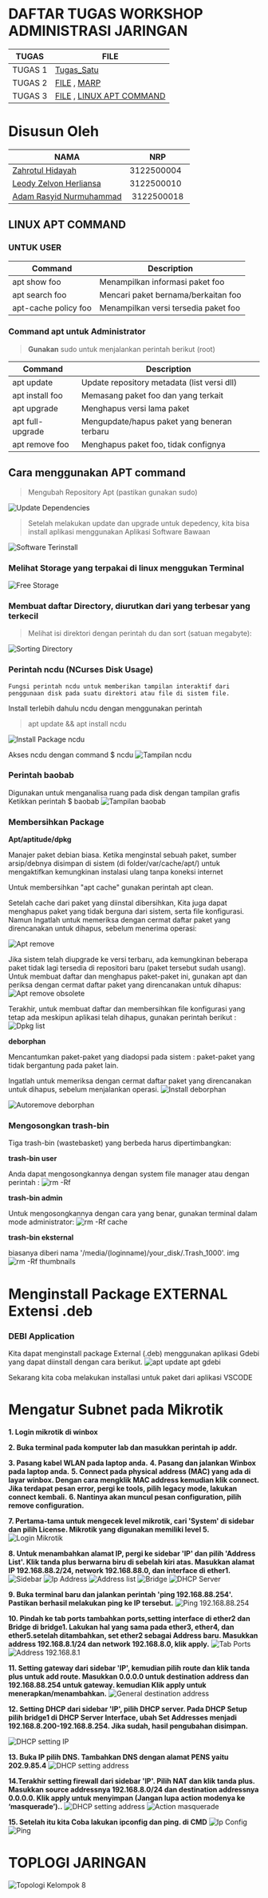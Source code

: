 # DAFTAR TUGAS WORKSHOP ADMINISTRASI JARINGAN

| TUGAS | FILE |
| ------| -----|
| TUGAS 1|  [Tugas_Satu](https://github.com/adamrasyid01/SysAdmin-3122500018/blob/main/Tugas1.md) |
| TUGAS 2| [FILE](Tugas_2) , [MARP](Tugas_2/assets/2_Slide_SystemAdministrasi.md)|
| TUGAS 3| [FILE](Tugas_3) , [LINUX APT COMMAND](https://github.com/zah1703/Workshop-Administrasi-Jaringan/blob/main/Tugas_3/README.md)|

# Disusun Oleh

| NAMA | NRP |
| ---- | --- |
| [Zahrotul Hidayah](https://github.com/zah1703)| 3122500004 |
| [Leody Zelvon Herliansa](https://github.com/Leodyz)| 3122500010 |
| [Adam Rasyid Nurmuhammad](https://github.com/adamrasyid01)| 3122500018 |                                   

## LINUX APT COMMAND

### UNTUK USER

| Command           | Description     |
|-----------        |-----------|
|apt show foo       |Menampilkan informasi paket foo      |
|apt search foo     | Mencari paket bernama/berkaitan foo         |
|apt-cache policy foo| Menampilkan versi tersedia paket foo       |


### Command apt untuk Administrator

> **Gunakan** sudo untuk menjalankan perintah berikut (root)

| Command           | Description     |
|-----------        |-----------|
|apt update      |Update repository metadata (list versi dll)     |
|apt install foo   | Memasang paket foo dan yang terkait        |
|apt upgrade| Menghapus versi lama paket      |
|apt full-upgrade| Mengupdate/hapus paket yang beneran terbaru     |
|apt remove foo| Menghapus paket foo, tidak confignya    |

## Cara menggunakan APT command
> Mengubah Repository Apt (pastikan gunakan sudo)

![Update Dependencies](https://github.com/adamrasyid01/SysAdmin-3122500018/blob/main/Tugas_3/assets/apt_sourceslist.png)

> Setelah melakukan update dan upgrade untuk depedency, kita bisa install aplikasi menggunakan Aplikasi Software Bawaan

![Software Terinstall](https://github.com/adamrasyid01/SysAdmin-3122500018/blob/main/Tugas_3/assets/software_terinstall.png)

### Melihat Storage yang terpakai di linux menggukan Terminal

![Free Storage](https://github.com/adamrasyid01/SysAdmin-3122500018/blob/main/Tugas_3/assets/3_disk_free.png)

### Membuat daftar Directory, diurutkan dari yang terbesar yang terkecil

> Melihat isi direktori dengan perintah du dan sort (satuan megabyte):

![Sorting Directory](https://github.com/adamrasyid01/SysAdmin-3122500018/blob/main/Tugas_3/assets/4_du_sort.png)

### Perintah ncdu (NCurses Disk Usage)

    Fungsi perintah ncdu untuk memberikan tampilan interaktif dari penggunaan disk pada suatu direktori atau file di sistem file.

Install terlebih dahulu ncdu dengan menggunakan perintah

> apt update && apt install ncdu

![Install Package ncdu](https://github.com/adamrasyid01/SysAdmin-3122500018/blob/main/Tugas_3/assets/5_install_ncdu.png)

Akses ncdu dengan command $ ncdu
![Tampilan ncdu](https://github.com/adamrasyid01/SysAdmin-3122500018/blob/main/Tugas_3/assets/6_UI_ncdu.png)

### Perintah baobab
Digunakan untuk menganalisa ruang pada disk dengan tampilan grafis 
Ketikkan perintah $ baobab
![Tampilan baobab](https://github.com/adamrasyid01/SysAdmin-3122500018/blob/main/Tugas_3/assets/7_tampilan_baobab.png)

### Membersihkan Package

**Apt/aptitude/dpkg**

Manajer paket debian biasa. Ketika  menginstal sebuah paket, sumber arsip/debnya disimpan di sistem (di folder/var/cache/apt/) untuk mengaktifkan kemungkinan instalasi ulang tanpa koneksi internet 

Untuk membersihkan "apt cache" gunakan perintah apt clean.

Setelah cache dari paket yang diinstal dibersihkan, Kita juga dapat menghapus paket yang tidak berguna dari sistem, serta file konfigurasi. Namun Ingatlah untuk memeriksa dengan cermat daftar paket yang direncanakan untuk dihapus, sebelum menerima operasi:

![Apt remove](https://github.com/adamrasyid01/SysAdmin-3122500018/blob/main/Tugas_3/assets/8_apt_remove.png)

Jika sistem telah diupgrade ke versi terbaru, ada kemungkinan beberapa paket tidak lagi tersedia di repositori baru (paket tersebut sudah usang). Untuk membuat daftar dan menghapus paket-paket ini, gunakan apt dan periksa dengan cermat daftar paket yang direncanakan untuk dihapus:
![Apt remove obsolete](https://github.com/adamrasyid01/SysAdmin-3122500018/blob/main/Tugas_3/assets/9_apt_remove_obsolete.png)

Terakhir, untuk membuat daftar dan membersihkan file konfigurasi yang tetap ada meskipun aplikasi telah dihapus, gunakan perintah berikut :
![Dpkg list](https://github.com/adamrasyid01/SysAdmin-3122500018/blob/main/Tugas_3/assets/10_dpkg_awk_rc.png)

**deborphan**

Mencantumkan paket-paket yang diadopsi pada sistem : paket-paket yang tidak bergantung pada paket lain.

Ingatlah untuk memeriksa dengan cermat daftar paket yang direncanakan untuk dihapus, sebelum menjalankan operasi.
![Install deborphan](https://github.com/adamrasyid01/SysAdmin-3122500018/blob/main/Tugas_3/assets/11_install_deborphan.png)

![Autoremove deborphan](https://github.com/adamrasyid01/SysAdmin-3122500018/blob/main/Tugas_3/assets/12_autoremove_deborphan.png)

### Mengosongkan trash-bin

Tiga trash-bin (wastebasket) yang berbeda harus dipertimbangkan:

**trash-bin user**

Anda dapat mengosongkannya dengan system file manager atau dengan perintah :
![rm -Rf](https://github.com/adamrasyid01/SysAdmin-3122500018/blob/main/Tugas_3/assets/13_rm_Rf.png)

**trash-bin admin**

Untuk mengosongkannya dengan cara yang benar, gunakan terminal dalam mode administrator:
![rm -Rf cache](https://github.com/adamrasyid01/SysAdmin-3122500018/blob/main/Tugas_3/assets/14_rm_rf_cache.png)

**trash-bin eksternal**

biasanya diberi nama '/media/(loginname)/your_disk/.Trash_1000'.
img
![rm -Rf thumbnails](https://github.com/adamrasyid01/SysAdmin-3122500018/blob/main/Tugas_3/assets/15_rm_rf_thumbnails.png)

# Menginstall Package EXTERNAL Extensi .deb

### DEBI Application

Kita dapat menginstall package External (.deb) menggunakan aplikasi Gdebi yang dapat diinstall dengan cara berikut.
![apt update apt gdebi](https://github.com/adamrasyid01/SysAdmin-3122500018/blob/main/Tugas_3/assets/16_apt_install_apt_gdebi.png)

Sekarang kita coba melakukan installasi untuk paket dari aplikasi VSCODE



# Mengatur Subnet pada Mikrotik
**1. Login mikrotik di winbox**


**2. Buka terminal pada komputer lab dan masukkan perintah ip addr.**

**3. Pasang kabel WLAN pada laptop anda.**
**4. Pasang dan jalankan Winbox pada laptop anda.**
**5. Connect pada physical address (MAC) yang ada di layar winbox. Dengan cara mengklik MAC address kemudian klik connect. Jika terdapat pesan error, pergi ke tools, pilih legacy mode, lakukan connect kembali.**
**6. Nantinya akan muncul pesan configuration, pilih remove configuration.**

**7. Pertama-tama untuk mengecek level mikrotik, cari 'System' di sidebar dan pilih License. Mikrotik yang digunakan memiliki level 5.**
![Login Mikrotik](https://github.com/adamrasyid01/SysAdmin-3122500018/blob/main/Tugas_3/assets/mikrotik/1_login_mikrotik.png)

**8. Untuk menambahkan alamat IP, pergi ke sidebar 'IP' dan pilih 'Address List'. Klik tanda plus berwarna biru di sebelah kiri atas. Masukkan alamat IP 192.168.88.2/24, network 192.168.88.0, dan interface di ether1.**
![Sidebar](https://github.com/adamrasyid01/SysAdmin-3122500018/blob/main/Tugas_3/assets/mikrotik/2_ceklevel_mikrotik.png)
![Ip Address](https://github.com/adamrasyid01/SysAdmin-3122500018/blob/main/Tugas_3/assets/mikrotik/3.1_sidebar_ip.png)
![Address list](https://github.com/adamrasyid01/SysAdmin-3122500018/blob/main/Tugas_3/assets/mikrotik/3.2_address_list.png) 
![Bridge](https://github.com/adamrasyid01/SysAdmin-3122500018/blob/main/Tugas_3/assets/mikrotik/3.3_bridge.png) 
![DHCP Server](https://github.com/adamrasyid01/SysAdmin-3122500018/blob/main/Tugas_3/assets/mikrotik/3.4_dhcp_server.png) 

**9. Buka terminal baru dan jalankan perintah 'ping 192.168.88.254'. Pastikan berhasil melakukan ping ke IP tersebut.**
![Ping 192.168.88.254](https://github.com/adamrasyid01/SysAdmin-3122500018/blob/main/Tugas_3/assets/mikrotik/4._ping_192.168.88.254.png) 

**10. Pindah ke tab ports tambahkan ports,setting interface di ether2 dan Bridge di bridge1. Lakukan hal yang sama pada ether3, ether4, dan ether5.setelah ditambahkan, set ether2 sebagai Address baru. Masukkan address 192.168.8.1/24 dan network 192.168.8.0, klik apply.**
![Tab Ports](https://github.com/adamrasyid01/SysAdmin-3122500018/blob/main/Tugas_3/assets/mikrotik/5.1_tab_ports.png) 
![Address 192.168.8.1](https://github.com/adamrasyid01/SysAdmin-3122500018/blob/main/Tugas_3/assets/mikrotik/5.2_address_192.168.8.1.png) 

**11. Setting gateway dari sidebar 'IP', kemudian pilih route dan klik tanda plus untuk add route. Masukkan 0.0.0.0 untuk destination address dan 192.168.88.254 untuk gateway. kemudian Klik apply untuk menerapkan/menambahkan.**
![General destination address](https://github.com/adamrasyid01/SysAdmin-3122500018/blob/main/Tugas_3/assets/mikrotik/6_general_dstaddres.png) 


**12. Setting DHCP dari sidebar 'IP', pilih DHCP server. Pada DHCP Setup pilih bridge1 di DHCP Server Interface, ubah Set Addresses menjadi 192.168.8.200-192.168.8.254. Jika sudah, hasil pengubahan disimpan.**

![DHCP setting IP](https://github.com/adamrasyid01/SysAdmin-3122500018/blob/main/Tugas_3/assets/mikrotik/7_dhcp_settingIP.png) 

**13. Buka IP pilih DNS. Tambahkan DNS dengan alamat PENS yaitu 202.9.85.4**
![DHCP setting address](https://github.com/adamrasyid01/SysAdmin-3122500018/blob/main/Tugas_3/assets/mikrotik/8_dhcp_settingaddress.png) 

**14.Terakhir setting firewall dari sidebar 'IP'. Pilih NAT dan klik tanda plus. Masukkan source addressnya 192.168.8.0/24 dan destination addressnya 0.0.0.0. Klik apply untuk menyimpan (Jangan lupa action modenya ke ‘masquerade’)..**
![DHCP setting address](https://github.com/adamrasyid01/SysAdmin-3122500018/blob/main/Tugas_3/assets/mikrotik/9_firewall_NAT.png) 
![Action masquerade](https://github.com/adamrasyid01/SysAdmin-3122500018/blob/main/Tugas_3/assets/mikrotik/10_action_masquerade.png) 

**15. Setelah itu kita Coba lakukan ipconfig dan ping. di CMD**
![Ip Config](https://github.com/adamrasyid01/SysAdmin-3122500018/blob/main/Tugas_3/assets/mikrotik/11.1_ipconfig.png) 
![Ping](https://github.com/adamrasyid01/SysAdmin-3122500018/blob/main/Tugas_3/assets/mikrotik/11.2_ping.png) 

# TOPLOGI JARINGAN 
![Topologi Kelompok 8](https://github.com/adamrasyid01/SysAdmin-3122500018/blob/main/Tugas_3/assets/mikrotik/Topologi%20Kelompok%208.jpg) 















